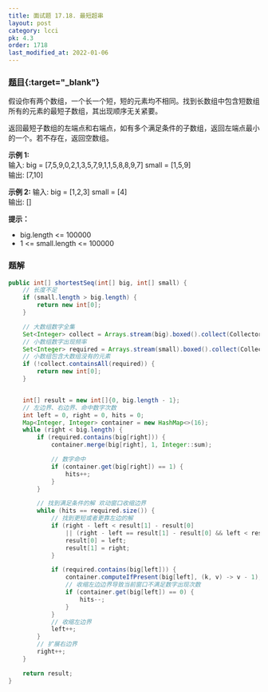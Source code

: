 ```yaml
---
title: 面试题 17.18. 最短超串
layout: post
category: lcci
pk: 4.3
order: 1718
last_modified_at: 2022-01-06
---
```


### [题目](https://leetcode.cn/shortest-supersequence-lcci/){:target="_blank"}

假设你有两个数组，一个长一个短，短的元素均不相同。找到长数组中包含短数组所有的元素的最短子数组，其出现顺序无关紧要。

返回最短子数组的左端点和右端点，如有多个满足条件的子数组，返回左端点最小的一个。若不存在，返回空数组。

**示例 1:**  
输入: big = [7,5,9,0,2,1,3,5,7,9,1,1,5,8,8,9,7] small = [1,5,9]  
输出: [7,10]

**示例 2:**
输入: big = [1,2,3] small = [4]  
输出: []

**提示：**
- big.length <= 100000
- 1 <= small.length <= 100000

### 题解

```java
public int[] shortestSeq(int[] big, int[] small) {
    // 长度不足
    if (small.length > big.length) {
        return new int[0];
    }

    // 大数组数字全集
    Set<Integer> collect = Arrays.stream(big).boxed().collect(Collectors.toSet());
    // 小数组数字出现频率
    Set<Integer> required = Arrays.stream(small).boxed().collect(Collectors.toSet());
    // 小数组包含大数组没有的元素
    if (!collect.containsAll(required)) {
        return new int[0];
    }


    int[] result = new int[]{0, big.length - 1};
    // 左边界、右边界、命中数字次数
    int left = 0, right = 0, hits = 0;
    Map<Integer, Integer> container = new HashMap<>(16);
    while (right < big.length) {
        if (required.contains(big[right])) {
            container.merge(big[right], 1, Integer::sum);

            // 数字命中
            if (container.get(big[right]) == 1) {
                hits++;
            }
        }

        // 找到满足条件的解 欢动窗口收缩边界
        while (hits == required.size()) {
            // 找到更短或者更靠左边的解
            if (right - left < result[1] - result[0]
                || (right - left == result[1] - result[0] && left < result[0])) {
                result[0] = left;
                result[1] = right;
            }

            if (required.contains(big[left])) {
                container.computeIfPresent(big[left], (k, v) -> v - 1);
                // 收缩左边边界导致当前窗口不满足数字出现次数
                if (container.get(big[left]) == 0) {
                    hits--;
                }
            }
            // 收缩左边界
            left++;
        }
        // 扩展右边界
        right++;
    }

    return result;
}
```